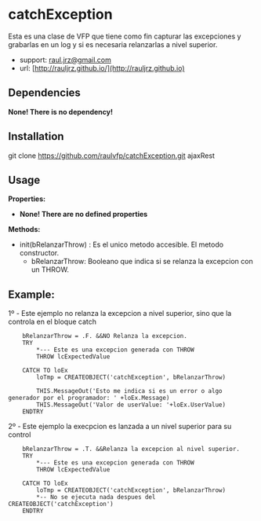 # catchException

Esta es una clase de VFP que tiene como fin capturar las excepciones y grabarlas en un log y si es necesaria relanzarlas a nivel superior.

* support: raul.jrz@gmail.com
* url: [http://rauljrz.github.io/](http://rauljrz.github.io)


## Dependencies
**None! There is no dependency!**

## Installation
git clone https://github.com/raulvfp/catchException.git ajaxRest


## Usage
**Properties:**
- **None! There are no defined properties**

**Methods:**
- init(bRelanzarThrow) : Es el unico metodo accesible. El metodo constructor.
	+ bRelanzarThrow: Booleano que indica si se relanza la excepcion con un THROW.

## Example:
1º - Este ejemplo no relanza la excepcion a nivel superior, sino que la controla en el bloque catch
```
    bRelanzarThrow = .F. &&NO Relanza la excepcion.
    TRY 
        *--- Este es una excepcion generada con THROW
        THROW lcExpectedValue 

    CATCH TO loEx
        loTmp = CREATEOBJECT('catchException', bRelanzarThrow)
        
        THIS.MessageOut('Esto me indica si es un error o algo generador por el programador: ' +loEx.Message)
        THIS.MessageOut('Valor de userValue: '+loEx.UserValue)
    ENDTRY

```

2º - Este ejemplo la execpcion es lanzada a un nivel superior para su control
```
    bRelanzarThrow = .T. &&Relanza la excepcion al nivel superior.
    TRY 
        *--- Este es una excepcion generada con THROW
        THROW lcExpectedValue 

    CATCH TO loEx
        loTmp = CREATEOBJECT('catchException', bRelanzarThrow)
        *-- No se ejecuta nada despues del CREATEOBJECT('catchException')
    ENDTRY

```